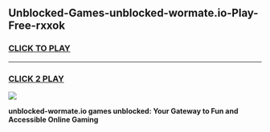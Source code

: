 
## Unblocked-Games-unblocked-wormate.io-Play-Free-rxxok
<h3>
<a href="https://premium76.site?title=unblocked-wormate.io&ref=18A1">CLICK TO PLAY</a></h3>
<hr>

<h3>
<a href="https://premium76.site?title=unblocked-wormate.io&ref=18A1">CLICK 2 PLAY</a>
  
</h3>

<a href="https://premium76.site?title=unblocked-wormate.io&ref=18A1"><img src="https://clearcache.store/games.png"></a>


**unblocked-wormate.io games unblocked: Your Gateway to Fun and Accessible Online Gaming**
